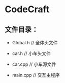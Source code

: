 # CodeCraft

## 文件目录：

- Global.h  // 全体头文件

- car.h     // 小车头文件

- car.cpp   // 小车源文件

- main.cpp  // 交互主程序
